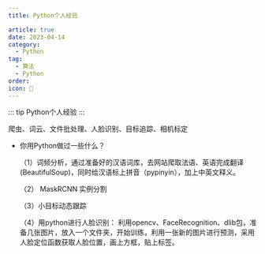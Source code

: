 ```yaml
---
title: Python个人经验

article: true
date: 2023-04-14
category:
  - Python
tag:
  - 算法
  - Python
order: 
icon: 🧑
---
```


::: tip
Python个人经验
:::


爬虫、词云、文件批处理、人脸识别、目标追踪、相机标定

-   你用Python做过一些什么？
    
    （1）词频分析，通过准备好的汉语词库，去网站爬取法语、英语完成翻译(BeautifulSoup)，同时给汉语标上拼音（pypinyin），加上中英文释义。
    
    （2） MaskRCNN 实例分割
    
    （3）小目标动态跟踪
    
    （4）用python进行人脸识别： 利用opencv、FaceRecognition、dlib包，准备几张图片，放入一个文件夹，开始训练，利用一张新的图片进行预测，采用人脸定位函数获取人脸位置，画上方框，贴上标签。